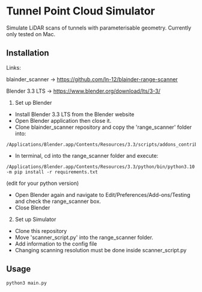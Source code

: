 
# Tunnel Point Cloud Simulator

Simulate LiDAR scans of tunnels with parameterisable geometry. Currently only tested on Mac.




## Installation

Links:

blainder_scanner -> https://github.com/ln-12/blainder-range-scanner

Blender 3.3 LTS -> https://www.blender.org/download/lts/3-3/

1) Set up Blender
- Install Blender 3.3 LTS from the Blender website
- Open Blender application then close it.
- Clone blainder_scanner repository and copy the 'range_scanner' folder into:
```
/Applications/Blender.app/Contents/Resources/3.3/scripts/addons_contrib
```
- In terminal, cd into the range_scanner folder and execute:
```
/Applications/Blender.app/Contents/Resources/3.3/python/bin/python3.10 -m pip install -r requirements.txt
```
(edit for your python version)
- Open Blender again and navigate to Edit/Preferences/Add-ons/Testing and check the range_scanner box.
- Close Blender 

2) Set up Simulator
- Clone this repository
- Move 'scanner_script.py' into the range_scanner folder.
- Add information to the config file
- Changing scanning resolution must be done inside scanner_script.py


    
## Usage

```
python3 main.py
```

